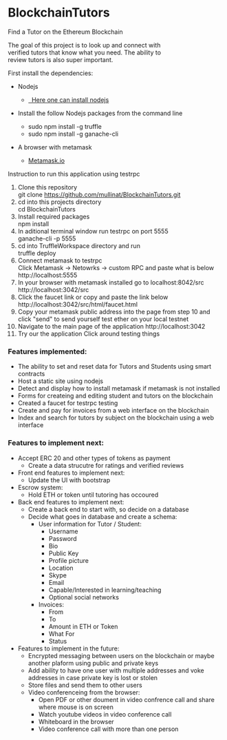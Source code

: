 # BlockchainTutors


Find a Tutor on the Ethereum Blockchain

The goal of this project is to look up and connect with <br>
verified tutors that know what you need. The ability to <br>
review tutors is also super important.

First install the dependencies:

* Nodejs
	* <a href="https://nodejs.org/en/download/package-manager/">&nbsp;&nbsp;Here one can install nodejs</a>

* Install the follow Nodejs packages from the command line<br>
	* sudo npm install -g truffle
	* sudo npm install -g ganache-cli 
* A browser with metamask
	* [Metamask.io](http://www.metamask.io)

Instruction to run this application using testrpc<br>
   1. Clone this repository<br>
        git clone https://github.com/mullinat/BlockchainTutors.git
   2. cd into this projects directory<br>
        cd BlockchainTutors
   3. Install required packages<br>
        npm install
   4. In aditional terminal window run testrpc on port 5555<br>
        ganache-cli -p 5555
   5. cd into TruffleWorkspace directory and run<br>
        truffle deploy
   6. Connect metamask to testrpc<br>
        Click Metamask -> Netowrks -> custom RPC and paste what is below
        http://localhost:5555
   7. In your browser with metamask installed go to localhost:8042/src
        http://localhost:3042/src
   8. Click the faucet link or copy and paste the link below
        http://localhost:3042/src/html/faucet.html
   9. Copy your metamask public address into the page from step 10 and click "send" 
        to send yourself test ether on your local testnet
   10. Navigate to the main page of the application
        http://localhost:3042
   11. Try our the application
        Click around testing things
 
### Features implemented:
* The ability to set and reset data for Tutors and Students using smart contracts
* Host a static site using nodejs
* Detect and display how to install metamask if metamask is not installed
* Forms for createing and editing student and tutors on the blockchain
* Created a faucet for testrpc testing
* Create and pay for invoices from a web interface on the blockchain
* Index and search for tutors by subject on the blockchain using a web interface
### Features to implement next:
* Accept ERC 20 and other types of tokens as payment
	* Create a data strucutre for ratings and verified reviews
* Front end features to implement next:
    * Update the UI with bootstrap
* Escrow system:
    * Hold ETH or token until tutoring has occoured
* Back end features to implement next:
    * Create a back end to start with, so decide on a database
    * Decide what goes in database and create a schema:
        * User information for Tutor / Student:
            * Username
            * Password
            * Bio
            * Public Key
            * Profile picture
            * Location
            * Skype
            * Email
            * Capable/Interested in learning/teaching
            * Optional social networks
        * Invoices:
            * From
            * To
            * Amount in ETH or Token
            * What For
            * Status
* Features to implement in the future:
    * Encrypted messaging between users on the blockchain or maybe another plaform using public and private keys
    * Add ability to have one user with multiple addresses and voke addresses in case private key is lost or stolen
    * Store files and send them to other users
    * Video conferenceing from the browser:
        * Open PDF or other doument in video confrence call and share where mouse is on screen
        * Watch youtube videos in video conference call
        * Whiteboard in the browser
        * Video conference call with more than one person
